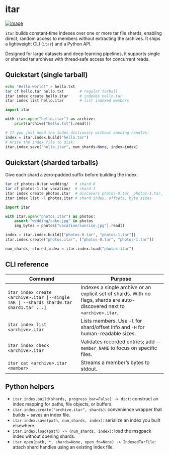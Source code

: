 # itar

[![image](https://img.shields.io/pypi/v/itar.svg)](https://pypi.python.org/pypi/itar)

`itar` builds constant‑time indexes over one or more tar file shards, enabling direct, random access to members without extracting the archives. It ships a lightweight CLI (`itar`) and a Python API.

Designed for large datasets and deep‑learning pipelines, it supports single or sharded tar archives with thread‑safe access for concurrent reads.

## Quickstart (single tarball)

```bash
echo "Hello world!" > hello.txt
tar cf hello.tar hello.txt       # regular tarball
itar index create hello.itar     # indexes hello.tar
itar index list hello.itar       # list indexed members
```

```python
import itar

with itar.open("hello.itar") as archive:
    print(archive["hello.txt"].read())

# If you just need the index dictionary without opening handles:
index = itar.index.build("hello.tar")
# Write the index file to disk:
itar.index.save("hello.itar", num_shards=None, index=index)
```

## Quickstart (sharded tarballs)

Give each shard a zero-padded suffix before building the index:

```bash
tar cf photos-0.tar wedding/   # shard 0
tar cf photos-1.tar vacation/  # shard 1
itar index create photos.itar  # discovers photos-0.tar, photos-1.tar, ...
itar index list -l photos.itar # shard index, offsets, byte sizes
```

```python
import itar

with itar.open("photos.itar") as photos:
    assert "wedding/cake.jpg" in photos
    img_bytes = photos["vacation/sunrise.jpg"].read()

index = itar.index.build(["photos-0.tar", "photos-1.tar"])
itar.index.create("photos.itar", ["photos-0.tar", "photos-1.tar"])

num_shards, stored_index = itar.index.load("photos.itar")
```

## CLI reference

| Command | Purpose |
| --- | --- |
| `itar index create <archive>.itar [--single TAR \| --shards shard0.tar shard1.tar ...]` | Indexes a single archive or an explicit set of shards. With no flags, shards are auto-discovered next to `<archive>.itar`. |
| `itar index list <archive>.itar` | Lists members. Use `-l` for shard/offset info and `-H` for human-readable sizes. |
| `itar index check <archive>.itar` | Validates recorded entries; add `--member NAME` to focus on specific files. |
| `itar cat <archive>.itar <member>` | Streams a member’s bytes to stdout. |

## Python helpers

- `itar.index.build(shards, progress_bar=False) -> dict`: construct an index mapping for paths, file objects, or buffers.
- `itar.index.create("archive.itar", shards)`: convenience wrapper that builds + saves an index file.
- `itar.index.save(path, num_shards, index)`: serialize an index you built elsewhere.
- `itar.index.load(path) -> (num_shards, index)`: load the msgpack index without opening shards.
- `itar.open(path, *, shards=None, open_fn=None) -> IndexedTarFile`: attach shard handles using an existing index file.
